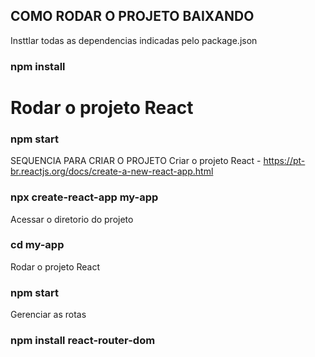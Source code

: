 ## COMO RODAR O PROJETO BAIXANDO 
Insttlar todas as dependencias indicadas pelo package.json
### npm install

# Rodar  o projeto React
### npm start

SEQUENCIA PARA CRIAR O PROJETO
Criar o projeto React - https://pt-br.reactjs.org/docs/create-a-new-react-app.html
### npx create-react-app my-app

Acessar o diretorio do projeto
### cd my-app

Rodar o projeto React
### npm start

Gerenciar as rotas
### npm install react-router-dom